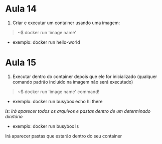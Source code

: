 # Aula 14
1. Criar e executar um container usando uma imagem:

> ~$ docker run 'image name'
- exemplo: docker run hello-world

# Aula 15

1. Executar dentro do container depois que ele for inicializado 
(qualquer comando padrão incluído na imagem não será executado)

>~$ docker run 'image name' command!

- exemplo: docker run busybox echo hi there

_ls: irá aparecer todos os arquivos e pastas dentro de um determinado diretório_

- exemplo: docker run busybox ls

Irá aparecer pastas que estarão dentro do seu container


